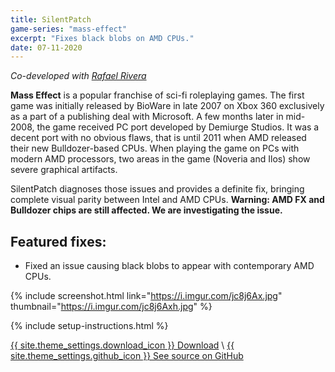 ```yaml
---
title: SilentPatch
game-series: "mass-effect"
excerpt: "Fixes black blobs on AMD CPUs."
date: 07-11-2020
---
```


*Co-developed with [Rafael Rivera](https://withinrafael.com/)*

**Mass Effect** is a popular franchise of sci-fi roleplaying games. The first game was initially released by BioWare in late 2007 on Xbox 360 exclusively as a part of a publishing deal with Microsoft.
A few months later in mid-2008, the game received PC port developed by Demiurge Studios. It was a decent port with no obvious flaws, that is until 2011 when AMD released their new Bulldozer-based CPUs.
When playing the game on PCs with modern AMD processors, two areas in the game (Noveria and Ilos) show severe graphical artifacts.

SilentPatch diagnoses those issues and provides a definite fix, bringing complete visual parity between Intel and AMD CPUs.
**Warning: AMD FX and Bulldozer chips are still affected. We are investigating the issue.**

## Featured fixes:

* Fixed an issue causing black blobs to appear with contemporary AMD CPUs.

{% include screenshot.html link="https://i.imgur.com/jc8j6Ax.jpg" thumbnail="https://i.imgur.com/jc8j6Axh.jpg" %}

{% include setup-instructions.html %}

<a href="https://github.com/CookiePLMonster/SilentPatchME/releases/latest/download/SilentPatchME.zip" class="button" role="button">{{ site.theme_settings.download_icon }} Download</a> \\
<a href="https://github.com/CookiePLMonster/SilentPatchME" class="button github" role="button" target="_blank">{{ site.theme_settings.github_icon }} See source on GitHub</a>